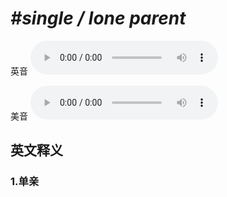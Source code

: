 # ***\#single / lone parent*** 
英音
<audio src="./media/single   lone parent1_AAC.aac" controls="controls"></audio>

美音
<audio src="./media/single   lone parent2_AAC.aac" controls="controls"></audio>



  

英文释义
---
### 1.**单亲**  


